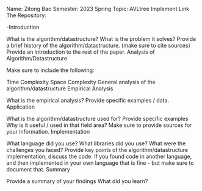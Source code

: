 Name: Zitong Bao
Semester: 2023 Spring
Topic: AVLtree Implement
Link The Repository:

-Introduction



What is the algorithm/datastructure?
What is the problem it solves?
Provide a brief history of the algorithm/datastructure. (make sure to cite sources)
Provide an introduction to the rest of the paper.
Analysis of Algorithm/Datastructure

Make sure to include the following:

Time Complexity
Space Complexity
General analysis of the algorithm/datastructure
Empirical Analysis

What is the empirical analysis?
Provide specific examples / data.
Application

What is the algorithm/datastructure used for?
Provide specific examples
Why is it useful / used in that field area?
Make sure to provide sources for your information.
Implementation

What language did you use?
What libraries did you use?
What were the challenges you faced?
Provide key points of the algorithm/datastructure implementation, discuss the code.
If you found code in another language, and then implemented in your own language that is fine - but make sure to document that.
Summary

Provide a summary of your findings
What did you learn?
